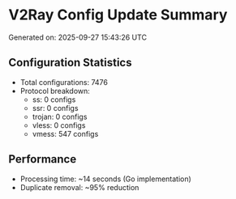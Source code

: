 # V2Ray Config Update Summary
Generated on: 2025-09-27 15:43:26 UTC

## Configuration Statistics
- Total configurations: 7476
- Protocol breakdown:
  - ss: 0 configs
  - ssr: 0 configs
  - trojan: 0 configs
  - vless: 0 configs
  - vmess: 547 configs

## Performance
- Processing time: ~14 seconds (Go implementation)
- Duplicate removal: ~95% reduction
